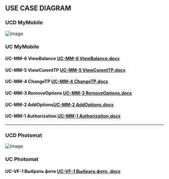 ## USE CASE DIAGRAM

### UCD MyMobile
![image](https://github.com/user-attachments/assets/fb28ff53-6e00-4550-8d10-6d856513b205)
### UC MyMobile
#### UC-MM-6 ViewBalance [UC-MM-6 ViewBalance.docx](https://github.com/user-attachments/files/18853844/UC-MM-6.ViewBalance.docx)
#### UC-MM-5 ViewCurentTP [UC-MM-5 ViewCurentTP.docx](https://github.com/user-attachments/files/18853843/UC-MM-5.ViewCurentTP.docx)
#### UC-MM-4 ChangeTP [UC-MM-4 ChangeTP.docx](https://github.com/user-attachments/files/18853842/UC-MM-4.ChangeTP.docx)
#### UC-MM-3 RemoveOptions [UC-MM-3 RemoveOptions.docx](https://github.com/user-attachments/files/18853841/UC-MM-3.RemoveOptions.docx)
#### UC-MM-2 AddOptions[UC-MM-2 AddOptions.docx](https://github.com/user-attachments/files/18853840/UC-MM-2.AddOptions.docx)
#### UC-MM-1 Authorization [UC-MM-1 Authorization.docx](https://github.com/user-attachments/files/18853838/UC-MM-1.Authorization.docx)


_______________________________________________
### UCD Photomat
![image](https://github.com/user-attachments/assets/604f86ae-83e7-4025-beea-222154fddcf7)
### UC Photomat
#### UC-VF-1 Выбрать фото [UC-VF-1 Выбрать фото .docx](https://github.com/user-attachments/files/18853919/UC-VF-1.docx)

